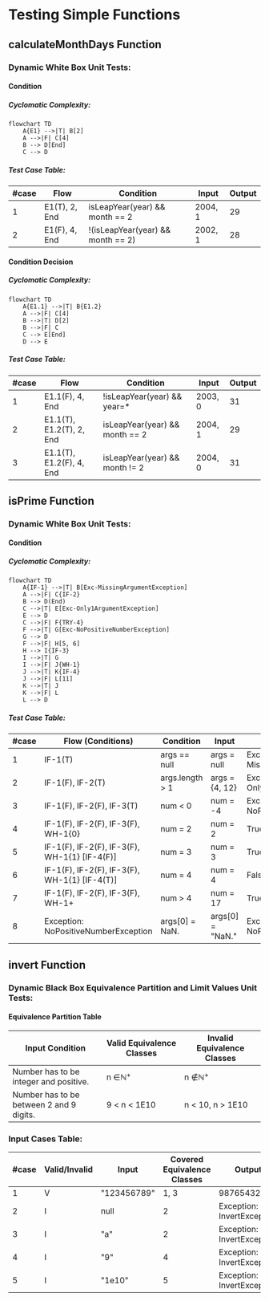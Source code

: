 # Testing Simple Functions
## calculateMonthDays Function
### Dynamic White Box Unit Tests:
#### Condition
##### Cyclomatic Complexity:
```mermaid
flowchart TD
    A{E1} -->|T| B[2]
    A -->|F| C[4]
    B --> D[End]
    C --> D
```
##### Test Case Table:
| **\#case** | **Flow**      | **Condition**                     | **Input** | **Output** |
| ---------- | ------------- | --------------------------------- | --------- | ---------- |
| 1          | E1(T), 2, End | isLeapYear(year) && month == 2    | 2004, 1   | 29         |
| 2          | E1(F), 4, End | !(isLeapYear(year) && month == 2) | 2002, 1   | 28         |

#### Condition Decision
##### Cyclomatic Complexity:
```mermaid
flowchart TD
    A{E1.1} -->|T| B{E1.2}
    A -->|F| C[4]
    B -->|T| D[2]
    B -->|F| C
    C --> E[End]
    D --> E
```
##### Test Case Table:
| **\#case** | **Flow**                 | **Condition**                  | **Input** | **Output** |
| ---------- | ------------------------ | ------------------------------ | --------- | ---------- |
| 1          | E1.1(F), 4, End          | !isLeapYear(year) && year=*    | 2003, 0   | 31         |
| 2          | E1.1(T), E1.2(T), 2, End | isLeapYear(year) && month == 2 | 2004, 1   | 29         |
| 3          | E1.1(T), E1.2(F), 4, End | isLeapYear(year) && month != 2 | 2004, 0   | 31         |

## isPrime Function
### Dynamic White Box Unit Tests:
#### Condition
##### Cyclomatic Complexity:
```mermaid
flowchart TD
    A{IF-1} -->|T| B[Exc-MissingArgumentException]
    A -->|F| C{IF-2}
    B --> D(End)
    C -->|T| E[Exc-Only1ArgumentException]
    E --> D
    C -->|F| F{TRY-4}
    F -->|T| G[Exc-NoPositiveNumberException]
    G --> D
    F -->|F| H[5, 6]
    H --> I{IF-3}
    I -->|T| G
    I -->|F| J{WH-1}
    J -->|T| K{IF-4}
    J -->|F| L[11]
    K -->|T| J
    K -->|F| L
    L --> D
```

##### Test Case Table:
| **\#case** | **Flow** (Conditions)                          | **Condition**    | **Input**          | **Output**                           |
| ---------- | ---------------------------------------------- | ---------------- | ------------------ | ------------------------------------ |
| 1          | IF-1(T)                                        | args == null     | args = null        | Exception: MissingArgumentException  |
| 2          | IF-1(F), IF-2(T)                               | args.length > 1  | args = {4, 12}     | Exception: Only1ArgumentException    |
| 3          | IF-1(F), IF-2(F), IF-3(T)                      | num < 0          | num = -4           | Exception: NoPositiveNumberException |
| 4          | IF-1(F), IF-2(F), IF-3(F), WH-1{0}             | num = 2          | num = 2            | True                                 |
| 5          | IF-1(F), IF-2(F), IF-3(F), WH-1{1} \[IF-4(F)\] | num = 3          | num = 3            | True                                 |
| 6          | IF-1(F), IF-2(F), IF-3(F), WH-1{1} \[IF-4(T)\] | num = 4          | num = 4            | False                                |
| 7          | IF-1(F), IF-2(F), IF-3(F), WH-1+               | num > 4          | num = 17           | True                                 |
| 8          | Exception: NoPositiveNumberException           | args\[0\] = NaN. | args\[0\] = "NaN." | Exception: NoPositiveNumberException |

## invert Function
### Dynamic Black Box Equivalence Partition and Limit Values Unit Tests:
#### Equivalence Partition Table

| **Input Condition**                      | **Valid Equivalence Classes** | **Invalid Equivalence Classes** |
| ---------------------------------------- | ----------------------------- | ------------------------------- |
| Number has to be integer and positive.   | n ∈ℕ<sup>+</sub>              | n ∉ℕ<sup>+</sub>                |
| Number has to be between 2 and 9 digits. | 9 < n < 1E10                  | n < 10, n > 1E10                |

### Input Cases Table:

| **\#case** | **Valid/Invalid** | **Input**   | **Covered Equivalence Classes** | **Output**                 |
| ---------- | ----------------- | ----------- | ------------------------------- | -------------------------- |
| 1          | V                 | "123456789" | 1, 3                            | 987654321                  |
| 2          | I                 | null        | 2                               | Exception: InvertException |
| 3          | I                 | "a"         | 2                               | Exception: InvertException |
| 4          | I                 | "9"         | 4                               | Exception: InvertException |
| 5          | I                 | "1e10"      | 5                               | Exception: InvertException |
